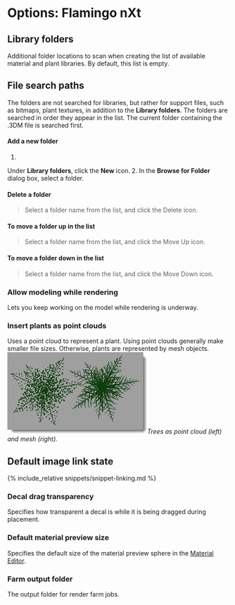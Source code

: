 ---
---


# Options: Flamingo nXt

## Library folders
Additional folder locations to scan when creating the list of available material and plant libraries. By default, this list is empty.

## File search paths
The folders are not searched for libraries, but rather for support files, such as bitmaps, plant textures, in addition to the **Library folders**. The folders are searched in order they appear in the list. The current folder containing the .3DM file is searched first.

#### Add a new folder
1.
Under **Library folders**, click the **New** icon.
2.
In the **Browse for Folder** dialog box, select a folder.

#### Delete a folder

>Select a folder name from the list, and click the Delete icon.

#### To move a folder up in the list

>Select a folder name from the list, and click the Move Up icon.

#### To move a folder down in the list

>Select a folder name from the list, and click the Move Down icon.

### Allow modeling while rendering
Lets you keep working on the model while rendering is underway.

### Insert plants as point clouds
Uses a point cloud to represent a plant. Using point clouds generally make smaller file sizes.
Otherwise, plants are represented by mesh objects.
*![images/treespointcloudormesh.png](images/treespointcloudormesh.png)Trees as point cloud (left) and mesh (right).*

## Default image link state
{% include_relative snippets/snippet-linking.md %}
### Decal drag transparency
Specifies how transparent a decal is while it is being dragged during placement.

### Default material preview size
Specifies the default size of the material preview sphere in the [Material Editor](advanced-material-properties-main.html#preview).

### Farm output folder
The output folder for render farm jobs.

